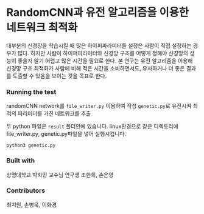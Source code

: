 RandomCNN과 유전 알고리즘을 이용한 네트워크 최적화
=================================================
대부분의 신경망을 학습시킬 때 많은 하이퍼파라미터들 설정은 사람이 직접 설정하는 경우가 많다. 하지만 사람이 하이퍼파라미터와 신경망 구조를 어떻게 정해야 신경망의 성능이 좋을지 알기 어렵고 많은 시간을 필요로 한다. 본 연구는 유전 알고리즘을 이용해 신경망 구조 최적화가 사람에 비해 적은 시간을 소비하면서도, 유사하거나 더 좋은 결과를 도출할 수 있음을 보이는 것을 목표로 한다.


### Running the test
randomCNN network를 `file_writer.py` 이용하여 작성
`genetic.py`로 유전시켜 최적의 파라미터를 가진 네트워크를 추출

두 python 파일은 `result` 폴더안에 있습니다.
linux환경으로 같은 디렉토리에 file_writer.py, genetic.py파일을 넣어 실행시킵니다.
```
python3 genetic.py
```


### Built with
상명대학교 박희민 교수님 연구생
조한희, 손은영

### Contributors
최지원, 손병욱, 이화경
